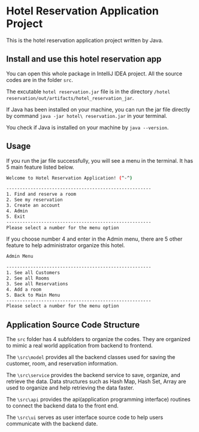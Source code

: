 # Hotel Reservation Application Project

This is the hotel reservation application project written by Java. 

## Install and use this hotel reservation app 

You can open this whole package in IntelliJ IDEA project. All the source codes are in the folder `src`.

The excutable `hotel reservation.jar` file is in the directory `/hotel reservation/out/artifacts/hotel_reservation_jar`. 

If Java has been installed on your machine, you can run the jar file directly by command `java -jar hotel\ reservation.jar` in your terminal. 

You check if Java is installed on your machine by `java --version`. 

## Usage 

If you run the jar file successfully, you will see a menu in the terminal. It has 5 main feature listed below. 
```bash
Welcome to Hotel Reservation Application! (^-^)  

------------------------------------------------------   
1. Find and reserve a room    
2. See my reservation 
3. Create an account   
4. Admin  
5. Exit  
------------------------------------------------------  
Please select a number for the menu option 
```

If you choose number 4 and enter in the Admin menu, there are 5 other feature to help administrator organize this hotel. 

```bash
Admin Menu  

------------------------------------------------------ 
1. See all Customers   
2. See all Rooms
3. See all Reservations 
4. Add a room 
5. Back to Main Menu  
------------------------------------------------------ 
Please select a number for the menu option 
```

## Application Source Code Structure

The `src` folder has 4 subfolders to organize the codes. They are organized to mimic a real world application from backend to frontend. 

The `\src\model` provides all the backend classes used for saving the customer, room, and reservation information. 

The `\src\service` provides the backend service to save, organize, and retrieve the data. Data structures such as Hash Map, Hash Set, Array are used to organize and help retrieving the data faster. 

The `\src\api` provides the api(application programming interface) routines to connect the backend data to the front end. 

The `\src\ui` serves as user interface source code to help users communicate with the backend date. 


